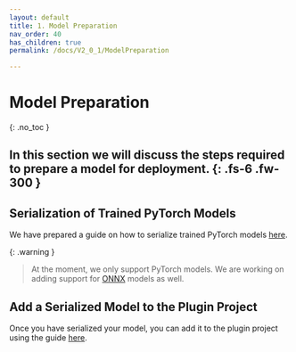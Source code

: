 ```yaml
---
layout: default
title: 1. Model Preparation
nav_order: 40
has_children: true
permalink: /docs/V2_0_1/ModelPreparation

---
```


# Model Preparation
{: .no_toc }

In this section we will discuss the steps required to prepare a model for deployment. 
{: .fs-6 .fw-300 }
---

## Serialization of Trained PyTorch Models

We have prepared a guide on how to serialize trained PyTorch models [here]({{site.baseurl}}/docs/V2_0_1ModelPreparation/Serialization/).

{: .warning }
> At the moment, we only support PyTorch models. We are working on adding support for [ONNX](https://github.com/onnx/tutorials) models as well.

## Add a Serialized Model to the Plugin Project

Once you have serialized your model, you can add it to the plugin project using the guide [here]({{site.baseurl}}/docs/V2_0_1ModelPreparation/ImportingYourSerializedModels/).